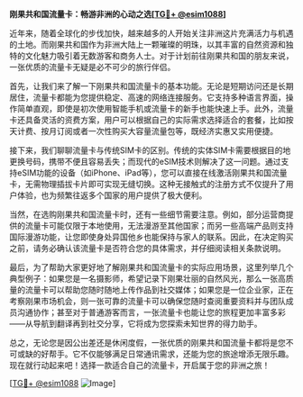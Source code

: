 **刚果共和国流量卡：畅游非洲的心动之选[[TG💪+ @esim1088](https://t.me/s/esim1088)]**

近年来，随着全球化的步伐加快，越来越多的人开始关注非洲这片充满活力与机遇的土地。而刚果共和国作为非洲大陆上一颗璀璨的明珠，以其丰富的自然资源和独特的文化魅力吸引着无数游客和商务人士。对于计划前往刚果共和国的朋友来说，一张优质的流量卡无疑是必不可少的旅行伴侣。

首先，让我们来了解一下刚果共和国流量卡的基本功能。无论是短期访问还是长期居住，流量卡都能为您提供稳定、高速的网络连接服务。它支持多种语言界面，操作简单直观，即使是初次使用智能手机或流量卡的新手也能快速上手。此外，流量卡还具备灵活的资费方案，用户可以根据自己的实际需求选择适合的套餐，比如按天计费、按月订阅或者一次性购买大容量流量包等，既经济实惠又实用便捷。

接下来，我们聊聊流量卡与传统SIM卡的区别。传统的实体SIM卡需要根据目的地更换号码，携带不便且容易丢失；而现代的eSIM技术则解决了这一问题。通过支持eSIM功能的设备（如iPhone、iPad等），您可以直接在线激活刚果共和国流量卡，无需物理插拔卡片即可实现无缝切换。这种无接触式的注册方式不仅提升了用户体验，也为频繁往返多个国家的用户提供了极大便利。

当然，在选购刚果共和国流量卡时，还有一些细节需要注意。例如，部分运营商提供的流量卡可能仅限于本地使用，无法漫游至其他国家；而另一些高端产品则支持国际漫游功能，让您即使身处异国他乡也能保持与家人的联系。因此，在决定购买之前，请务必确认该流量卡是否符合您的具体需求，并仔细阅读相关条款说明。

最后，为了帮助大家更好地了解刚果共和国流量卡的实际应用场景，这里列举几个典型例子：如果您是一名摄影师，希望记录下刚果壮丽的自然风光，那么一张高质量的流量卡可以帮助您随时随地上传作品到社交媒体；如果您是一位企业家，正在考察刚果市场机会，则一张可靠的流量卡可以确保您随时查阅重要资料并与团队成员沟通协作；甚至对于普通游客而言，一张流量卡也能让您的旅程更加丰富多彩——从导航到翻译再到社交分享，它将成为您探索未知世界的得力助手。

总之，无论您是因公出差还是休闲度假，一张优质的刚果共和国流量卡都将是您不可或缺的好帮手。它不仅能够满足日常通讯需求，还能为您的旅途增添无限乐趣。现在就行动起来吧！选择一款适合自己的流量卡，开启属于您的非洲之旅！

[[TG💪+ @esim1088](https://t.me/s/esim1088) ![Image](https://i.postimg.cc/4NQfJmqS/Snipaste-2025-05-13-00-14-12.png)]